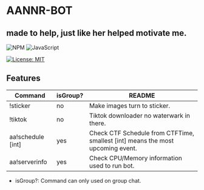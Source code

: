 # AANNR-BOT
## made to help, just like her helped motivate me.

![NPM](https://img.shields.io/badge/NPM-%23CB3837.svg?style=for-the-badge&logo=npm&logoColor=white) ![JavaScript](https://img.shields.io/badge/javascript-%23323330.svg?style=for-the-badge&logo=javascript&logoColor=%23F7DF1E)

[![License: MIT](https://img.shields.io/badge/License-MIT-yellow.svg)](https://opensource.org/licenses/MIT)

## Features

| Command | isGroup? | README |
| -------- | --- | -------- |
| !sticker | no | Make images turn to sticker. |
| !tiktok | no | Tiktok downloader no waterwark in there. |
| aa!schedule [int] | yes | Check CTF Schedule from CTFTime, smallest [int] means the most upcoming event. |
| aa!serverinfo | yes | Check CPU/Memory information used to run bot. |
- isGroup?: Command can only used on group chat.
